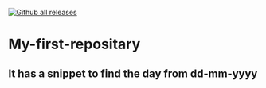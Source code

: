 [![Github all releases](https://img.shields.io/github/downloads/syamkakarla98/StrapDown.js/total.svg)](https://GitHub.com/syamkakarla98/StrapDown.js/releases/)

# My-first-repositary
## It has a snippet to find the day from dd-mm-yyyy
